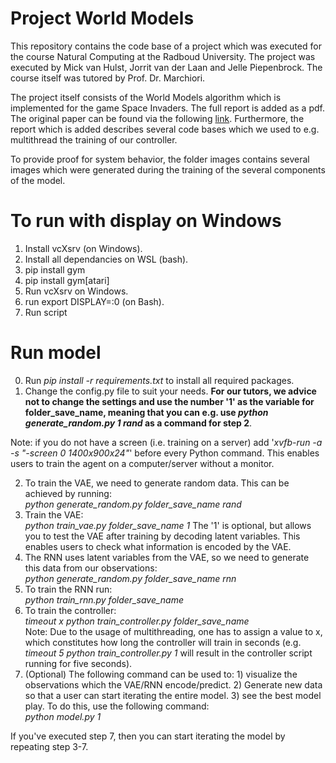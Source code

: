 # Project World Models
This repository contains the code base of a project which was executed for the course Natural Computing at the Radboud University. The project was executed by Mick van Hulst, Jorrit van der Laan and Jelle Piepenbrock. The course itself was tutored by Prof. Dr. Marchiori.

The project itself consists of the World Models algorithm which is implemented for the game Space Invaders. The full report is added as a pdf. The original paper can be found via the following [link](https://worldmodels.github.io/). Furthermore, the report which is added describes several code bases which we used to e.g. multithread the training of our controller.

To provide proof for system behavior, the folder images contains several images which were generated during the training of the several components of the model.

# To run with display on Windows
1. Install vcXsrv (on Windows).
2. Install all dependancies on WSL (bash).
3. pip install gym
4. pip install gym[atari]
5. Run vcXsrv on Windows.
6. run export DISPLAY=:0 (on Bash).
7. Run script

# Run model
0. Run *pip install -r requirements.txt* to install all required packages.
1. Change the config.py file to suit your needs. **For our tutors, we advice not to change the settings and use the number '1' as the variable for folder_save_name, meaning that you can e.g. use *python generate_random.py 1 rand* as a command for step 2**. 

Note: if you do not have a screen (i.e. training on a server) add '*xvfb-run -a -s "-screen 0 1400x900x24"*' before every Python command. This enables users to train the agent on a computer/server without a monitor.

2. To train the VAE, we need to generate random data. This can be achieved by running: \
*python generate_random.py folder_save_name rand* 
3. Train the VAE: \
*python train_vae.py folder_save_name 1*
The '1' is optional, but allows you to test the VAE after training by decoding latent variables. This enables
users to check what information is encoded by the VAE.
4. The RNN uses latent variables from the VAE, so we need to generate this data from our observations: \
*python generate_random.py folder_save_name rnn*
5. To train the RNN run: \
*python train_rnn.py folder_save_name*
6. To train the controller: \
*timeout x python train_controller.py folder_save_name* \
Note: Due to the usage of multithreading, one has to assign a value to x, which constitutes how long the controller will train in seconds (e.g. *timeout 5 python train_controller.py 1* will result in the controller script running for five seconds). 
7. (Optional) The following command can be used to: 1) visualize the observations which the VAE/RNN encode/predict. 2) Generate new data so that a user can start iterating the entire model. 3) see the best model play. To do this, use the following command: \
*python model.py 1*

If you've executed step 7, then you can start iterating the model by repeating step 3-7.